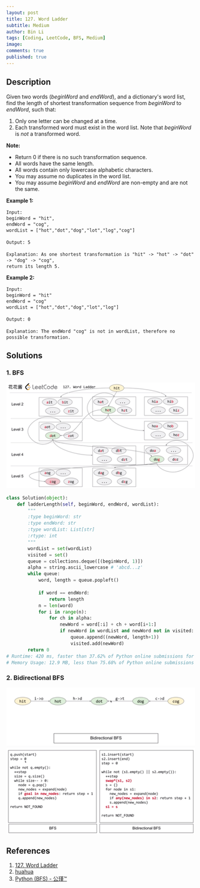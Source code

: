 ```yaml
---
layout: post
title: 127. Word Ladder
subtitle: Medium
author: Bin Li
tags: [Coding, LeetCode, BFS, Medium]
image: 
comments: true
published: true
---
```


## Description

Given two words (*beginWord* and *endWord*), and a dictionary's word list, find the length of shortest transformation sequence from *beginWord* to *endWord*, such that:

1. Only one letter can be changed at a time.
2. Each transformed word must exist in the word list. Note that *beginWord* is *not* a transformed word.

**Note:**

- Return 0 if there is no such transformation sequence.
- All words have the same length.
- All words contain only lowercase alphabetic characters.
- You may assume no duplicates in the word list.
- You may assume *beginWord* and *endWord* are non-empty and are not the same.

**Example 1:**

```
Input:
beginWord = "hit",
endWord = "cog",
wordList = ["hot","dot","dog","lot","log","cog"]

Output: 5

Explanation: As one shortest transformation is "hit" -> "hot" -> "dot" -> "dog" -> "cog",
return its length 5.
```

**Example 2:**

```
Input:
beginWord = "hit"
endWord = "cog"
wordList = ["hot","dot","dog","lot","log"]

Output: 0

Explanation: The endWord "cog" is not in wordList, therefore no possible transformation.
```

## Solutions
### 1. BFS
![-w1210](/img/media/15671529359520.jpg)

```python
class Solution(object):
    def ladderLength(self, beginWord, endWord, wordList):
        """
        :type beginWord: str
        :type endWord: str
        :type wordList: List[str]
        :rtype: int
        """
        wordList = set(wordList)
        visited = set()
        queue = collections.deque([(beginWord, 1)])
        alpha = string.ascii_lowercase # 'abcd...z'
        while queue:
            word, length = queue.popleft()
            
            if word == endWord:
                return length
            n = len(word)
            for i in range(n):
                for ch in alpha:
                    newWord = word[:i] + ch + word[i+1:]
                    if newWord in wordList and newWord not in visited:
                        queue.append((newWord, length+1))
                        visited.add(newWord)
        return 0
# Runtime: 420 ms, faster than 37.62% of Python online submissions for Word Ladder.
# Memory Usage: 12.9 MB, less than 75.68% of Python online submissions for Word Ladder.
```

### 2. Bidirectional BFS
![-w1091](/img/media/15671530241098.jpg)
![-w1215](/img/media/15671530783185.jpg)


## References
1. [127. Word Ladder](https://leetcode.com/problems/word-ladder/)
2. [huahua](https://www.youtube.com/watch?v=vWPCm69MSfs)
3. [Python (BFS) - 公瑾™](https://leetcode.com/problems/word-ladder/discuss/157376/Python-(BFS)-tm)